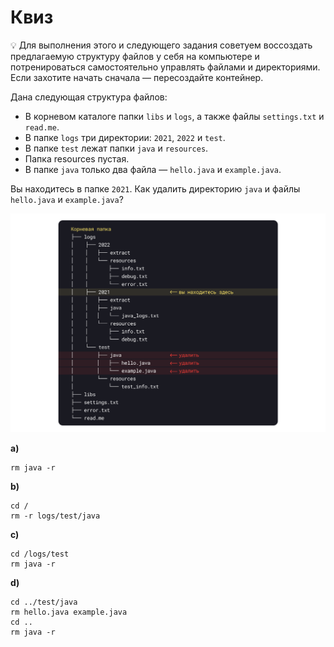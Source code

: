 # Квиз

💡 Для выполнения этого и следующего задания советуем воссоздать предлагаемую структуру файлов у себя на компьютере и
потренироваться самостоятельно управлять файлами и директориями. Если захотите начать сначала — пересоздайте контейнер.

Дана следующая структура файлов:

* В корневом каталоге папки `libs` и `logs`, а также файлы `settings.txt` и `read.me`.
* В папке `logs` три директории: `2021`, `2022` и `test`.
* В папке `test` лежат папки `java` и `resources`.
* Папка resources пустая.
* В папке `java` только два файла — `hello.java` и `example.java`.

Вы находитесь в папке `2021`. Как удалить директорию `java` и файлы `hello.java` и `example.java`?

![img.png](img.png)

**a)**
```shell
rm java -r
```

**b)**
```shell
cd /
rm -r logs/test/java
```

**c)**
```shell
cd /logs/test
rm java -r
```

**d)**
```shell
cd ../test/java
rm hello.java example.java
cd ..
rm java -r
```